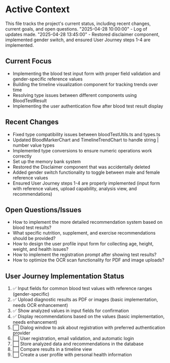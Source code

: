 
# Active Context

This file tracks the project's current status, including recent changes, current goals, and open questions.
"2025-04-28 10:00:00" - Log of updates made.
"2025-04-28 13:45:00" - Restored disclaimer component, implemented gender switch, and ensured User Journey steps 1-4 are implemented.

## Current Focus

- Implementing the blood test input form with proper field validation and gender-specific reference values
- Building the timeline visualization component for tracking trends over time
- Resolving type issues between different components using BloodTestResult
- Implementing the user authentication flow after blood test result display

## Recent Changes

- Fixed type compatibility issues between bloodTestUtils.ts and types.ts
- Updated BloodMarkerChart and TimelineTrendChart to handle string | number value types
- Implemented type conversions to ensure numeric operations work correctly
- Set up the memory bank system
- Restored the Disclaimer component that was accidentally deleted
- Added gender switch functionality to toggle between male and female reference values
- Ensured User Journey steps 1-4 are properly implemented (input form with reference values, upload capability, analysis view, and recommendations)

## Open Questions/Issues

- How to implement the more detailed recommendation system based on blood test results?
- What specific nutrition, supplement, and exercise recommendations should be provided?
- How to design the user profile input form for collecting age, height, weight, and health issues?
- How to implement the registration prompt after showing test results?
- How to optimize the OCR scan functionality for PDF and image uploads?

## User Journey Implementation Status

1. ✅ Input fields for common blood test values with reference ranges (gender-specific)
2. ✅ Upload diagnostic results as PDF or images (basic implementation, needs OCR enhancement)
3. ✅ Show analyzed values in input fields for confirmation
4. ✅ Display recommendations based on the values (basic implementation, needs enhancement)
5. ⬜ Dialog window to ask about registration with preferred authentication provider
6. ⬜ User registration, email validation, and automatic login
7. ⬜ Store analyzed data and recommendations in the database
8. ⬜ Compare results in a timeline view
9. ⬜ Create a user profile with personal health information
